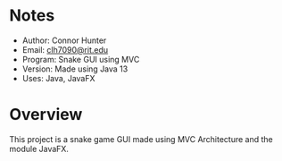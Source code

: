 # Notes
* Author: Connor Hunter	
* Email: <clh7090@rit.edu>
* Program: Snake GUI using MVC
* Version: Made using Java 13
* Uses: Java, JavaFX
# Overview 
This project is a snake game GUI made using MVC Architecture and the module JavaFX.
